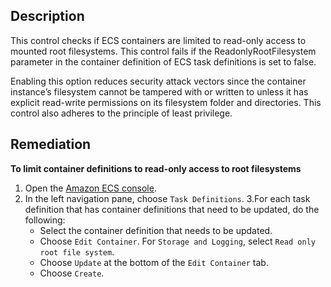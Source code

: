 ## Description

This control checks if ECS containers are limited to read-only access to mounted root filesystems. This control fails if the ReadonlyRootFilesystem parameter in the container definition of ECS task definitions is set to false.

Enabling this option reduces security attack vectors since the container instance’s filesystem cannot be tampered with or written to unless it has explicit read-write permissions on its filesystem folder and directories. This control also adheres to the principle of least privilege.

## Remediation

**To limit container definitions to read-only access to root filesystems**

1. Open the [Amazon ECS console](https://console.aws.amazon.com/ecs/).
2. In the left navigation pane, choose `Task Definitions`.
3.For each task definition that has container definitions that need to be updated, do the following:
    - Select the container definition that needs to be updated.
    - Choose `Edit Container`. For `Storage and Logging`, select `Read only root file system`.
    - Choose `Update` at the bottom of the `Edit Container` tab.
    - Choose `Create`.